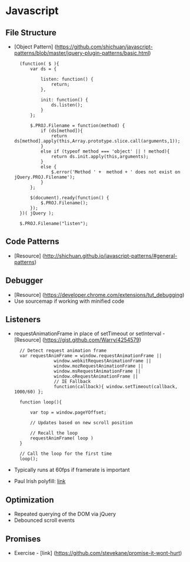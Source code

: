 # Javascript

## File Structure
* [Object Pattern] (https://github.com/shichuan/javascript-patterns/blob/master/jquery-plugin-patterns/basic.html)

		(function( $ ){
	    	var ds = {

				listen: function() {
					return;
				},

				init: function() {
					ds.listen();
				}
			};

			$.PROJ.Filename = function(method) {
				if (ds[method]){
					return ds[method].apply(this,Array.prototype.slice.call(arguments,1));
				}
				else if (typeof method === 'object' || ! method){
					return ds.init.apply(this,arguments);
				}
				else {
					$.error('Method ' +  method + ' does not exist on jQuery.PROJ.Filename');
				}
			};

			$(document).ready(function() {
				$.PROJ.Filename();
			});
		})( jQuery );

		$.PROJ.Filename("listen");

## Code Patterns
* [Resource] (http://shichuan.github.io/javascript-patterns/#general-patterns)

## Debugger
* [Resource] (https://developer.chrome.com/extensions/tut_debugging)
* Use sourcemap if working with minified code

## Listeners
* requestAnimationFrame in place of setTimeout or setInterval - [Resource] (https://gist.github.com/Warry/4254579)

		// Detect request animation frame
		var requestAnimFrame = window.requestAnimationFrame ||
		             window.webkitRequestAnimationFrame ||
		             window.mozRequestAnimationFrame ||
		             window.msRequestAnimationFrame ||
		             window.oRequestAnimationFrame ||
		             // IE Fallback
		             function(callback){ window.setTimeout(callback, 1000/60) };

		function loop(){

		    var top = window.pageYOffset;

		    // Updates based on new scroll position

		    // Recall the loop
		    requestAnimFrame( loop )
		}

		// Call the loop for the first time
		loop();
* Typically runs at 60fps if framerate is important
* Paul Irish polyfill: [link](http://www.paulirish.com/2011/requestanimationframe-for-smart-animating/)

## Optimization
* Repeated querying of the DOM via jQuery
* Debounced scroll events

## Promises
* Exercise - [link] (https://github.com/stevekane/promise-it-wont-hurt)